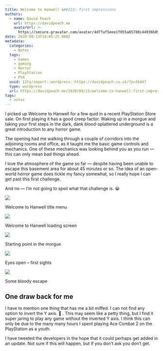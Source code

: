 ```yaml
---
title: Welcome to Hanwell &#8212; first impressions
authors:
  - name: David Peach
    url: https://davidpeach.me
    avatarUrl: >-
      https://secure.gravatar.com/avatar/4d7faf5eee1f055a85788c44936b8995eaab6dfb004e7854ec747ccb272e91ee?s=96&d=mm&r=g
date: 2020-09-13T14:05:25.000Z
metadata:
  categories:
    - Notes
  tags:
    - Games
    - gaming
    - Horror
    - PlayStation
    - PS4
  uuid: 11ty/import::wordpress::https://davidpeach.co.uk/?p=36447
  type: wordpress
  url: https://davidpeach.me/2020/09/13/welcome-to-hanwell-first-impressions/
tags:
  - notes
---
```

I picked up Welcome to Hanwell for a few quid in a recent PlayStation Store sale. On first playing it has a good creep factor. Waking up in a morgue and taking your first steps in the dark, dank blood-splattered underground is a great introduction to any horror game.

The opening had me walking through a couple of corridors into the adjoining rooms and office, as it taught me the basic game controls and mechanics. One of these mechanics was looking behind you as you run — this can only mean bad things ahead.

I love the atmosphere of the game so far — despite having been unable to escape this basement area for about 45 minutes or so. The idea of an open-world horror game does tickle my fancy somewhat, so I really hope I can get past this first challenge.

And no — I’m not going to spoil what that challenge is. 😀

[![](/assets/Welcome-to-Hanwell_20200913110-2yWraMrNasaE.jpg)](/assets/Welcome-to-Hanwell_20200913110-2yWraMrNasaE.jpg)

Welcome to Hanwell title menu

[![](/assets/Welcome-to-Hanwell_20200913110-p4beQKNVLYRF.jpg)](/assets/Welcome-to-Hanwell_20200913110-p4beQKNVLYRF.jpg)

Welcome to Hanwell loading screen

[![](/assets/Welcome-to-Hanwell_20200913110-Y5u9L3lzFR8a.jpg)](/assets/Welcome-to-Hanwell_20200913110-Y5u9L3lzFR8a.jpg)

Starting point in the morgue

[![](/assets/Welcome-to-Hanwell_20200913110-UOyuCVKExCup.jpg)](/assets/Welcome-to-Hanwell_20200913110-UOyuCVKExCup.jpg)

Eyes open – first sights

[![](/assets/Welcome-to-Hanwell_20200913110-7STi4rgTSxl4.jpg)](/assets/Welcome-to-Hanwell_20200913110-7STi4rgTSxl4.jpg)

Some bloody escape

## One draw back for me

I have to mention one thing that has me a bit miffed. I can not find any option to invert the Y axis. 🙁 . This may seem like a petty thing, but I find it super jaring to play any game without the inverted Y axis. I think this can only be due to the many many hours I spent playing Ace Combat 2 on the PlayStation as a youth.

I have tweeted the developers in the hope that it could perhaps get added in an update. Not sure if this will happen, but if you don’t ask you don’t get.